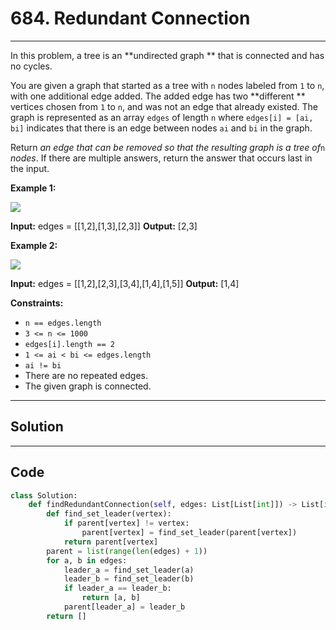 # 684. Redundant Connection

---

In this problem, a tree is an **undirected graph ** that is connected and has no cycles.

You are given a graph that started as a tree with `n` nodes labeled from `1` to `n`, with one additional edge added. The added edge has two **different ** vertices chosen from `1` to `n`, and was not an edge that already existed. The graph is represented as an array `edges` of length `n` where `edges[i] = [ai, bi]` indicates that there is an edge between nodes `ai` and `bi` in the graph.

Return _an edge that can be removed so that the resulting graph is a tree of_`n` _nodes_. If there are multiple answers, return the answer that occurs last in the input.

 

**Example 1:**

![](https://assets.leetcode.com/uploads/2021/05/02/reduntant1-1-graph.jpg)


**Input:** edges = [[1,2],[1,3],[2,3]]
**Output:** [2,3]


**Example 2:**

![](https://assets.leetcode.com/uploads/2021/05/02/reduntant1-2-graph.jpg)


**Input:** edges = [[1,2],[2,3],[3,4],[1,4],[1,5]]
**Output:** [1,4]


 

**Constraints:**

  * `n == edges.length`
  * `3 <= n <= 1000`
  * `edges[i].length == 2`
  * `1 <= ai < bi <= edges.length`
  * `ai != bi`
  * There are no repeated edges.
  * The given graph is connected.

---

## Solution



---

## Code
```python
class Solution:
    def findRedundantConnection(self, edges: List[List[int]]) -> List[int]:
        def find_set_leader(vertex):
            if parent[vertex] != vertex:
                parent[vertex] = find_set_leader(parent[vertex])
            return parent[vertex]
        parent = list(range(len(edges) + 1))
        for a, b in edges:
            leader_a = find_set_leader(a)
            leader_b = find_set_leader(b)
            if leader_a == leader_b:
                return [a, b]
            parent[leader_a] = leader_b
        return []
```